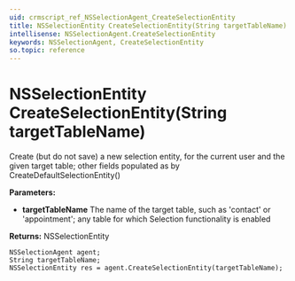 ```yaml
---
uid: crmscript_ref_NSSelectionAgent_CreateSelectionEntity
title: NSSelectionEntity CreateSelectionEntity(String targetTableName)
intellisense: NSSelectionAgent.CreateSelectionEntity
keywords: NSSelectionAgent, CreateSelectionEntity
so.topic: reference
---
```


# NSSelectionEntity CreateSelectionEntity(String targetTableName)

Create (but do not save) a new selection entity, for the current user and the given target table; other fields populated as by CreateDefaultSelectionEntity()

**Parameters:**
 - **targetTableName** The name of the target table, such as 'contact' or 'appointment'; any table for which Selection functionality is enabled

**Returns:** NSSelectionEntity

```crmscript
NSSelectionAgent agent;
String targetTableName;
NSSelectionEntity res = agent.CreateSelectionEntity(targetTableName);
```

